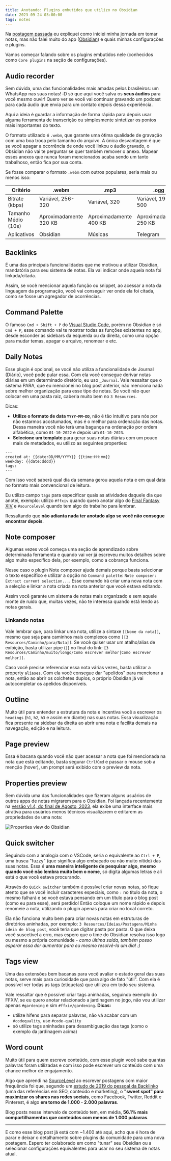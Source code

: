 ```yaml
---
title: Anotando: Plugins embutidos que utilizo no Obsidian
date: 2023-09-24 03:00:00
tags: notes
---
```


Na [postagem passada](https://wevtimoteo.github.io/posts/2023-09-23-tomando-notas-como-desenvolvedor-de-software.html) eu expliquei como iniciei minha jornada em tomar notas, mas não falei muito do app ([Obsidian](https://obsidian.md)) e quais minhas configurações e plugins.

Vamos começar falando sobre os plugins embutidos nele (conhecidos como `Core plugins` na seção de configurações).

## Audio recorder

Sem dúvida, uma das funcionalidades mais amadas pelos brasileiros: um WhatsApp nas suas notas! :D só que aqui você salva os **seus áudios** para você mesmo ouvir! Quero ver se você vai continuar gravando um podcast para cada áudio que envia para um contato depois dessa experiência.

Aqui a ideia é guardar a informação de forma rápida para depois usar alguma ferramenta de transcrição ou simplesmente sintetizar os pontos mais importantes do texto.

O formato utilizado é `.webm`, que garante uma ótima qualidade de gravação com uma boa troca pelo tamanho do arquivo. A única desvantagem é que se você apagar a ocorrência de onde você linkou o áudio gravado, o Obsidian não vai te perguntar se quer também remover o anexo. Mapear esses anexos que nunca foram mencionados acaba sendo um tanto trabalhoso, então fica por sua conta.

Se fosse comparar o formato `.webm` com outros populares, seria mais ou menos isso:

| Critério            | .webm                  | .mp3                   | .ogg                   | .opus                 |
| ------------------- | ---------------------- | ---------------------- | ---------------------- | --------------------- |
| Bitrate (kbps)      | Variável, 256-320      | Variável, 320          | Variável, 192-500      | Variável, 6-510       |
| Tamanho Médio (10s) | Aproximadamente 320 KB | Aproximadamente 400 KB | Aproximadamente 250 KB | Aproximadamente 80 KB |
| Aplicativos         | Obsidian               | Músicas                | Telegram               | WhatsApp              |

## Backlinks

É uma das principais funcionalidades que me motivou a utilizar Obsidian, mandatória para seu sistema de notas. Ela vai indicar onde aquela nota foi linkada/citada.

Assim, se você mencionar aquela função ou snippet, ao acessar a nota da linguagem da programação, você vai conseguir ver onde ela foi citada, como se fosse um agregador de ocorrências.

## Command Palette

O famoso `Cmd + Shift + P` do [Visual Studio Code](https://code.visualstudio.com/), porém no Obsidian é só `Cmd + P`, esse comando vai te mostrar todas as funções existentes no app, desde esconder as sidebars da esquerda ou da direita, como uma opção para mudar temas, apagar o arquivo, renomear e etc.

## Daily Notes

Esse plugin é opcional, se você não utiliza a funcionalidade de Journal (Diário), você pode pular essa. Com ela você consegue derivar notas diárias em um determinado diretório, eu uso `_Journal`. Vale ressaltar que o sistema PARA, que eu mencionei no blog post anterior, não menciona nada sobre melhor organização para esse tipo de notas. Se você não quer colocar em uma pasta raiz, caberia muito bem no `3 Resources`.

Dicas:

- **Utilize o formato de data `YYYY-MM-DD`**, não é tão intuitivo para nós por não estarmos acostumados, mas é o melhor para ordenação das notas. Dessa maneira você não terá uma bagunça na ordenação por ordem alfabética, como `01-10-2022` e depois um `01-10-2023`.
- **Selecione um template** para gerar suas notas diárias com um pouco mais de metadados, eu utilizo as seguintes properties:

```
---
created at: {{date:DD/MM/YYYY}} {{time:HH:mm}}
weekday: {{date:dddd}}
tags:
---
```

Com isso você saberá qual dia da semana gerou aquela nota e em qual data no formato mais convencional de leitura.

Eu utilizo campo `tags` para especificar quais as atividades daquele dia que anotei, exemplo: utilizo `#ffxiv` quando quero anotar algo do [Final Fantasy XIV](https://na.finalfantasyxiv.com/) e `#sourcelevel` quando tem algo do trabalho para lembrar.

Ressaltando que **não adianta nada ter anotado algo se você não consegue encontrar depois**.

## Note composer

Algumas vezes você começa uma seção de aprendizado sobre determinada ferramenta e quando vai ver já escreveu muitos detalhes sobre algo muito específico dela, por exemplo, como a cobrança funciona.

Nesse caso o plugin Note composer ajuda demais porque basta selecionar o texto específico e utilizar a opção no `Command palette`: `Note composer: Extract current selection...`. Esse comando irá criar uma nova nota com a seleção e linkar a nota criada na nota anterior que você estava editando.

Assim você garante um sistema de notas mais organizado e sem aquele monte de ruído que, muitas vezes, não te interessa quando está lendo as notas gerais.

### Linkando notas

Vale lembrar que, para linkar uma nota, utilize a sintaxe `[[Nome da nota]]`, mesmo que seja para caminhos mais complexos como `[[3 Resources/Caminho/para/Nota]]`. Se você quiser usar um atalho/alias de exibição, basta utilizar pipe (`|`) no final do link: `[3 Resources/Caminho/muito/longo/Como escrever melhor|Como escrever melhor]]`.

Caso você precise referenciar essa nota várias vezes, basta utilizar a property `aliases`. Com ela você consegue dar "apelidos" para mencionar a nota, então ao abrir os colchetes duplos, o próprio Obsidian já vai autocompletar os apelidos disponíveis.

## Outline

Muito útil para entender a estrutura da nota e incentiva você a escrever os `headings` (`h1`, `h2`, `h3` e assim em diante) nas suas notas. Essa visualização fica presente na sidebar da direita ao abrir uma nota e facilita demais na navegação, edição e na leitura.

## Page preview

Essa é bacana quando você não quer acessar a nota que foi mencionada na nota que está editando, basta segurar `Ctrl`/`Cmd` e passar o mouse sob a menção (hover), um prompt será exibido com o preview da nota.

## Properties preview

Sem dúvida uma das funcionalidades que fizeram alguns usuários de outros apps de notas migrarem para o Obsidian. Foi lançada recentemente na [versão v1.4, do final de Agosto, 2023](https://obsidian.md/changelog/2023-08-31-desktop-v1.4.5/), ela exibe uma interface mais atrativa para usuários menos técnicos visualizarem e editarem as propriedades de uma nota:

![Properties view do Obsidian](https://github.com/obsidianmd/obsidian-api/assets/693981/aea72173-5663-459d-83de-6ff888f6bdd5)

## Quick switcher

Seguindo com a analogia com o VSCode, seria o equivalente ao `Ctrl + P`, uma busca "fuzzy" (que significa algo embaçado ou não muito nítido) das suas notas. Essa é **uma maneira inteligente de pesquisar algo, mesmo quando você não lembra muito bem o nome**, só digita algumas letras e ali está o que você estava procurando.

Através do `Quick switcher` também é possível criar novas notas, só fique atento que se você incluir caracteres especiais, como `:` no título da nota, o mesmo falhará e se você estava pensando em um título para o blog post (como eu para esse), será perdido! Então coloque um nome rápido e depois renomeie a nota, utilizando o plugin apenas para criar no local correto.

Ela não funciona muito bem para criar novas notas em estruturas de diretórios aninhadas, por exemplo: `3 Resources/Ideias/Postagens/Minha ideia de blog post`, você teria que digitar pasta por pasta. O que deixa você suscetível a erro, mas espero que o time do Obsidian resolva isso logo ou mesmo a própria comunidade - _como última saída, também posso esperar essa dor aumentar para eu mesmo resolvê-la um dia! :)_

## Tags view

Uma das extensões bem bacanas para você avaliar o estado geral das suas notas, serve mais para curiosidade que para algo de fato "útil". Com ela é possível ver todas as tags (etiquetas) que utilizou em todo seu sistema.

Vale ressaltar que é possível criar tags aninhadas, seguindo exemplo do FFXIV, se eu quero anotar relacionado a jardinagem no jogo, não vou utilizar apenas `#gardening` e sim `#ffxiv/gardening`. **Dicas:**

- utilize hífens para separar palavras, não vá acabar com um `#codequality`, use `#code-quality`
- só utilize tags aninhadas para desambiguação das tags (como o exemplo da jardinagem acima)

## Word count

Muito útil para quem escreve conteúdo, com esse plugin você sabe quantas palavras foram utilizadas e com isso pode escrever um conteúdo com uma chance melhor de engajamento.

Algo que aprendi na [SourceLevel](https://sourcelevel.io) ao escrever postagens com maior frequência foi que, segundo um [estudo de 2019 do pessoal da Backlinko](https://backlinko.com/content-study) (uma das referências em SEO, conteúdo e marketing), o **"sweet spot" para maximizar os shares nas redes sociais**, como Facebook, Twitter, Reddit e Pinterest, é algo **em torno de 1.000 - 2.000 palavras**.

Blog posts nesse intervalo de conteúdo tem, em média, **56.1% mais compartilhamentos que conteúdos com menos de 1.000 palavras**.

---

E como esse blog post já está com ~1.400 até aqui, acho que é hora de parar e deixar o detalhamento sobre plugins da comunidade para uma nova postagem. Espero ter colaborado em como "tunar" seu Obsidian ou a selecionar configurações equivalentes para usar no seu sistema de notas atual.

